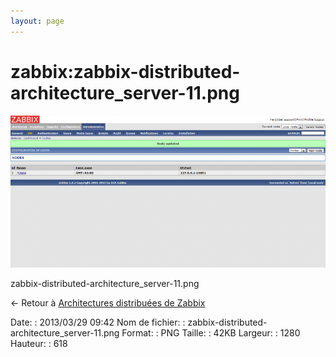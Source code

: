 ```yaml
---
layout: page
---
```


zabbix:zabbix-distributed-architecture\_server-11.png
=====================================================

[![zabbix-distributed-architecture\_server-11.png](../../assets/media/zabbix/zabbix-distributed-architecture_server-11.png@cache=&w=900&h=434 "zabbix-distributed-architecture_server-11.png")](../../assets/media/zabbix/zabbix-distributed-architecture_server-11.png@cache= "Afficher le fichier original")

zabbix-distributed-architecture\_server-11.png

← Retour à [Architectures distribuées de
Zabbix](../../zabbix/zabbix-distributed-architecture.html "zabbix:zabbix-distributed-architecture")

Date:
:   2013/03/29 09:42
Nom de fichier:
:   zabbix-distributed-architecture\_server-11.png
Format:
:   PNG
Taille:
:   42KB
Largeur:
:   1280
Hauteur:
:   618

